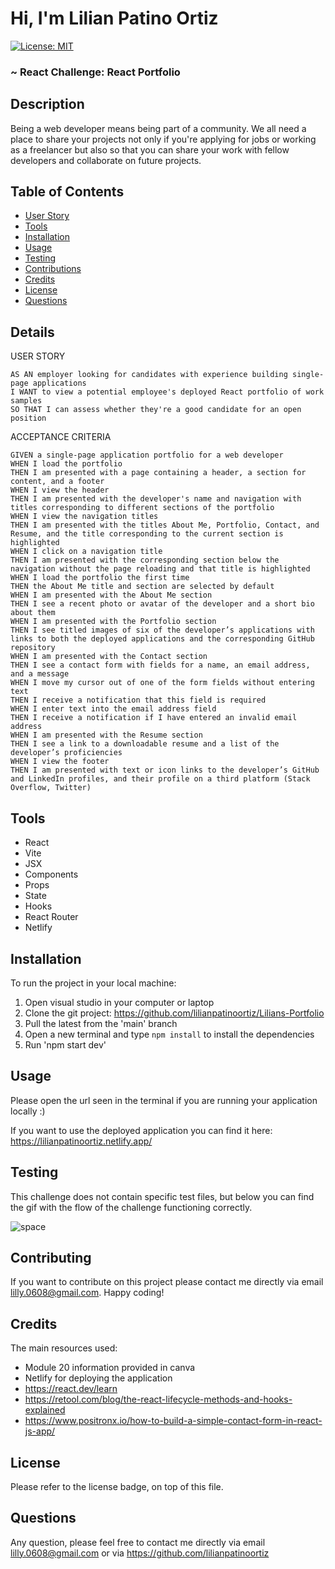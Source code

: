 # Hi, I'm Lilian Patino Ortiz

[![License: MIT](https://img.shields.io/badge/License-MIT-yellow.svg)](https://opensource.org/licenses/MIT)

### ~ React Challenge: React Portfolio

## Description

Being a web developer means being part of a community. We all need a place to share your projects not only if you're applying for jobs or working as a freelancer but also so that you can share your work with fellow developers and collaborate on future projects.

## Table of Contents

- [User Story](#details)
- [Tools](#tools)
- [Installation](#installation)
- [Usage](#usage)
- [Testing](#testing)
- [Contributions](#contributing)
- [Credits](#credits)
- [License](#license)
- [Questions](#questions)

## Details

USER STORY

```
AS AN employer looking for candidates with experience building single-page applications
I WANT to view a potential employee's deployed React portfolio of work samples
SO THAT I can assess whether they're a good candidate for an open position
```

ACCEPTANCE CRITERIA

```
GIVEN a single-page application portfolio for a web developer
WHEN I load the portfolio
THEN I am presented with a page containing a header, a section for content, and a footer
WHEN I view the header
THEN I am presented with the developer's name and navigation with titles corresponding to different sections of the portfolio
WHEN I view the navigation titles
THEN I am presented with the titles About Me, Portfolio, Contact, and Resume, and the title corresponding to the current section is highlighted
WHEN I click on a navigation title
THEN I am presented with the corresponding section below the navigation without the page reloading and that title is highlighted
WHEN I load the portfolio the first time
THEN the About Me title and section are selected by default
WHEN I am presented with the About Me section
THEN I see a recent photo or avatar of the developer and a short bio about them
WHEN I am presented with the Portfolio section
THEN I see titled images of six of the developer’s applications with links to both the deployed applications and the corresponding GitHub repository
WHEN I am presented with the Contact section
THEN I see a contact form with fields for a name, an email address, and a message
WHEN I move my cursor out of one of the form fields without entering text
THEN I receive a notification that this field is required
WHEN I enter text into the email address field
THEN I receive a notification if I have entered an invalid email address
WHEN I am presented with the Resume section
THEN I see a link to a downloadable resume and a list of the developer’s proficiencies
WHEN I view the footer
THEN I am presented with text or icon links to the developer’s GitHub and LinkedIn profiles, and their profile on a third platform (Stack Overflow, Twitter)
```

## Tools

- React
- Vite
- JSX
- Components
- Props
- State
- Hooks
- React Router
- Netlify

## Installation

To run the project in your local machine:

1. Open visual studio in your computer or laptop
2. Clone the git project: https://github.com/lilianpatinoortiz/Lilians-Portfolio
3. Pull the latest from the 'main' branch
4. Open a new terminal and type `npm install` to install the dependencies
5. Run 'npm start dev'

## Usage

Please open the url seen in the terminal if you are running your application locally :)

If you want to use the deployed application you can find it here: https://lilianpatinoortiz.netlify.app/

## Testing

This challenge does not contain specific test files, but below you can find the gif with the flow of the challenge functioning correctly.

![space](src/assets/img/1.gif)

## Contributing

If you want to contribute on this project please contact me directly via email lilly.0608@gmail.com. Happy coding!

## Credits

The main resources used:

- Module 20 information provided in canva
- Netlify for deploying the application
- https://react.dev/learn
- https://retool.com/blog/the-react-lifecycle-methods-and-hooks-explained
- https://www.positronx.io/how-to-build-a-simple-contact-form-in-react-js-app/

## License

Please refer to the license badge, on top of this file.

## Questions

Any question, please feel free to contact me directly via email lilly.0608@gmail.com or via https://github.com/lilianpatinoortiz
